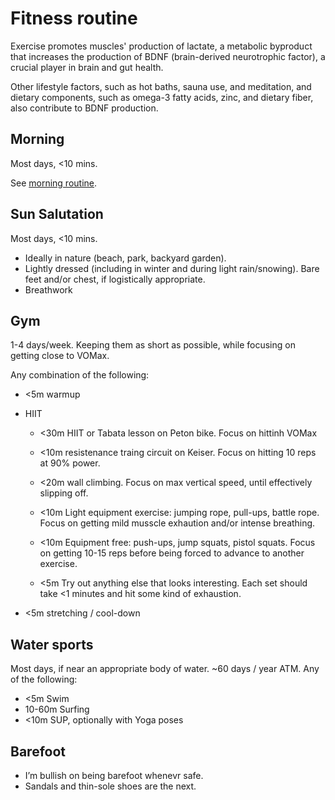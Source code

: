 # Fitness routine

Exercise promotes muscles' production of lactate, a metabolic byproduct that
increases the production of BDNF (brain-derived neurotrophic factor),
a crucial player in brain and gut health.

Other lifestyle factors, such as hot baths, sauna use, and meditation, and
dietary components, such as omega-3 fatty acids, zinc, and dietary fiber,
also contribute to BDNF production.

## Morning

Most days, <10 mins.

See [morning routine](morning.md).

## Sun Salutation

Most days, <10 mins.

- Ideally in nature (beach, park, backyard garden).
- Lightly dressed (including in winter and during light rain/snowing).
  Bare feet and/or chest, if logistically appropriate.
- Breathwork

## Gym

1-4 days/week. Keeping them as short as possible, while focusing on getting close to VOMax.

Any combination of the following:

- <5m warmup
- HIIT

  - <30m HIIT or Tabata lesson on Peton bike.
    Focus on hittinh VOMax

  - <10m resistenance traing circuit on Keiser.
    Focus on hitting 10 reps at 90% power.

  - <20m wall climbing.
    Focus on max vertical speed, until effectively slipping off.

  - <10m Light equipment exercise: jumping rope, pull-ups, battle rope.
    Focus on getting mild musscle exhaution and/or intense breathing.

  - <10m Equipment free: push-ups, jump squats, pistol squats.
    Focus on getting 10-15 reps before being forced to advance to another exercise.

  - <5m Try out anything else that looks interesting.
    Each set should take <1 minutes and hit some kind of exhaustion.

- <5m stretching / cool-down

## Water sports

Most days, if near an appropriate body of water. ~60 days / year ATM. Any of the following:

- <5m Swim
- 10-60m Surfing
- <10m SUP, optionally with Yoga poses

## Barefoot

- I’m bullish on being barefoot whenevr safe.
- Sandals and thin-sole shoes are the next.
